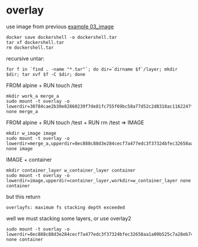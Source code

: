 # overlay

use image from previous [example 03_image](../03_image)

```
docker save dockershell -o dockershell.tar
tar xf dockershell.tar
rm dockershell.tar
```

recursive untar:

```
for f in `find . -name "*.tar"`; do dir=`dirname $f`/layer; mkdir $dir; tar xvf $f -C $dir; done
```

FROM alpine + RUN touch /test

```
mkdir work_a merge_a
sudo mount -t overlay -o lowerdir=30784cae2b30e82860239f7de81fc755f69bc58a77d52c2d8318ac1162247f66/layer,upperdir=fe9fa45f2c6c5ae2548dc9b6ce824293401d8852914fd1cc03bb96a082274d0a/layer,workdir=work_a none merge_a
```

FROM alpine + RUN touch /test + RUN rm /test => IMAGE

```
mkdir w_image image
sudo mount -t overlay -o lowerdir=merge_a,upperdir=8ec888c88d3e284cecf7a477edc3f37324bfec32658aa1a09b525c7a28eb74de/layer,workdir=w_image none image
```

IMAGE + container

```
mkdir container_layer w_container_layer container
sudo mount -t overlay -o lowerdir=image,upperdir=container_layer,workdir=w_container_layer none container
```

but this return

```
overlayfs: maximum fs stacking depth exceeded
```

well we must stacking some layers, or use overlay2

```
sudo mount -t overlay -o lowerdir=8ec888c88d3e284cecf7a477edc3f37324bfec32658aa1a09b525c7a28eb74de/layer/:fe9fa45f2c6c5ae2548dc9b6ce824293401d8852914fd1cc03bb96a082274d0a/layer/:30784cae2b30e82860239f7de81fc755f69bc58a77d52c2d8318ac1162247f66/layer,upperdir=container_layer,workdir=w_container_layer none container
```
